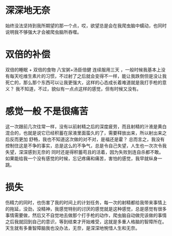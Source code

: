 
# 深深地无奈

始终没法坚持到我所期望的那一个点，哎，欲望总是会在我爬虫脑中蠕动，也同时说明我不够强大才会被爬虫脑所吞噬。

# 双倍的补偿  

双倍的睡眠 + 双倍的食物  八宝粥+汤臣倍健 连续服用三天   ，一般时候我基本上没有每天吃维生素片的习惯，不过射了之后就会变得不一样，能让我跌倒但是没让我
死亡的，那么那个东西可以让我更强大，这样的心态成长着难道就是我打手枪的意义？ 我不知道，不过，貌似有一点点这样的感觉，但有时候又没有。

# 感觉一般 不是很痛苦

这一次跟前几次往常一样，没有以前射精之后的深度疲劳，而且射精的汁液是黄白混合的，也就是说它已经积蓄在尿液里面蛮久的了，需要释放出来，所以射出来之后反而更加
舒畅，我也不知道这次做的对不对，是福还是霍？    总而言之，我没有控制住这是不争的事实，总是这么的不争气，总是令自己失望，人生也一次次令我失望，深深感到无奈的
同时还是得积蓄苟且的活着，因为失败到连自杀都不敢。  如果能给我一个没有感觉的时候，忘记疼痛和痛苦，害怕的感觉，我早就纵身一跳。

# 损失

伤精力的同时，也伤害了我的时间上的计划任务，每一次的射精都给我带来事情上的拖延，没劲，没精神，我感觉特别的讨厌的感觉就是这种感觉，总是感觉有很多事情需要做，然后又不自觉地去做那个打手枪的动作，爬虫脑自动做完该做的事情之后我就回到自己的意识，等到结束才开始难受，这就是多重人格脑的智障所在。天生就有多重智障脑我也没办法，无奈，是深深地惋惜人生和无奈。







